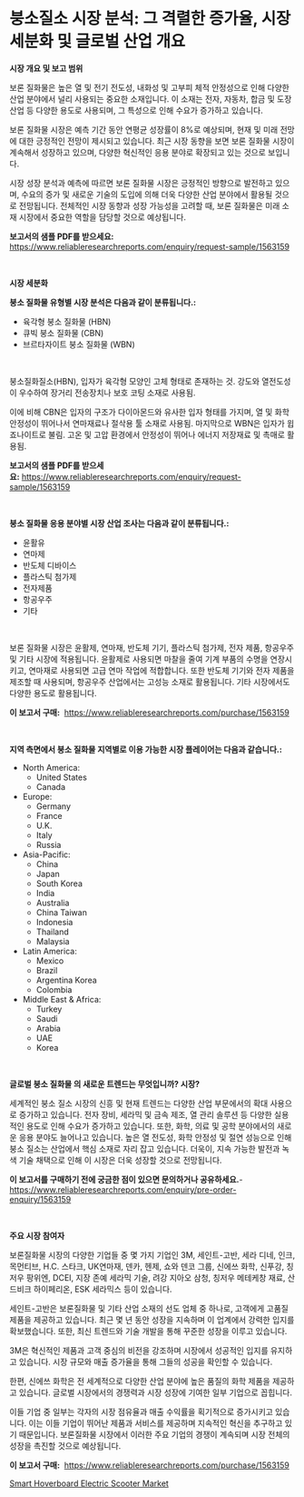 <p><h1>붕소질소 시장 분석: 그 격렬한 증가율, 시장 세분화 및 글로벌 산업 개요</h1></p><p><strong>시장 개요 및 보고 범위</strong></p>
<p><p>보론 질화물은 높은 열 및 전기 전도성, 내화성 및 고부피 체적 안정성으로 인해 다양한 산업 분야에서 널리 사용되는 중요한 소재입니다. 이 소재는 전자, 자동차, 합금 및 도장 산업 등 다양한 용도로 사용되며, 그 특성으로 인해 수요가 증가하고 있습니다.</p><p>보론 질화물 시장은 예측 기간 동안 연평균 성장률이 8%로 예상되며, 현재 및 미래 전망에 대한 긍정적인 전망이 제시되고 있습니다. 최근 시장 동향을 보면 보론 질화물 시장이 계속해서 성장하고 있으며, 다양한 혁신적인 응용 분야로 확장되고 있는 것으로 보입니다.</p><p>시장 성장 분석과 예측에 따르면 보론 질화물 시장은 긍정적인 방향으로 발전하고 있으며, 수요의 증가 및 새로운 기술의 도입에 의해 더욱 다양한 산업 분야에서 활용될 것으로 전망됩니다. 전체적인 시장 동향과 성장 가능성을 고려할 때, 보론 질화물은 미래 소재 시장에서 중요한 역할을 담당할 것으로 예상됩니다.</p></p>
<p><strong>보고서의 샘플 PDF를 받으세요:</strong> <a href="https://www.reliableresearchreports.com/enquiry/request-sample/1563159">https://www.reliableresearchreports.com/enquiry/request-sample/1563159</a></p>
<p>&nbsp;</p>
<p><strong>시장 세분화</strong></p>
<p><strong>붕소 질화물 유형별 시장 분석은 다음과 같이 분류됩니다.:</strong></p>
<p><ul><li>육각형 붕소 질화물 (HBN)</li><li>큐빅 붕소 질화물 (CBN)</li><li>브르타자이트 붕소 질화물 (WBN)</li></ul></p>
<p>&nbsp;</p>
<p><p>붕소질화질소(HBN), 입자가 육각형 모양인 고체 형태로 존재하는 것. 강도와 열전도성이 우수하여 장거리 전송장치나 보호 코팅 소재로 사용됨. </p><p>이에 비해 CBN은 입자의 구조가 다이아몬드와 유사한 입자 형태를 가지며, 열 및 화학 안정성이 뛰어나서 연마재료나 절삭용 툴 소재로 사용됨. 마지막으로 WBN은 입자가 윕죠나이트로 불림. 고온 및 고압 환경에서 안정성이 뛰어나 에너지 저장재료 및 촉매로 활용됨.</p></p>
<p><strong>보고서의 샘플 PDF를 받으세요:</strong>&nbsp;<a href="https://www.reliableresearchreports.com/enquiry/request-sample/1563159">https://www.reliableresearchreports.com/enquiry/request-sample/1563159</a></p>
<p>&nbsp;</p>
<p><strong> 붕소 질화물 응용 분야별 시장 산업 조사는 다음과 같이 분류됩니다.:</strong></p>
<p><ul><li>윤활유</li><li>연마제</li><li>반도체 디바이스</li><li>플라스틱 첨가제</li><li>전자제품</li><li>항공우주</li><li>기타</li></ul></p>
<p>&nbsp;</p>
<p><p>보론 질화물 시장은 윤활제, 연마재, 반도체 기기, 플라스틱 첨가제, 전자 제품, 항공우주 및 기타 시장에 적용됩니다. 윤활제로 사용되면 마찰을 줄여 기계 부품의 수명을 연장시키고, 연마재로 사용되면 고급 연마 작업에 적합합니다. 또한 반도체 기기와 전자 제품을 제조할 때 사용되며, 항공우주 산업에서는 고성능 소재로 활용됩니다. 기타 시장에서도 다양한 용도로 활용됩니다.</p></p>
<p><strong>이 보고서 구매:</strong>&nbsp; <a href="https://www.reliableresearchreports.com/purchase/1563159">https://www.reliableresearchreports.com/purchase/1563159</a></p>
<p>&nbsp;</p>
<p><strong>지역 측면에서 붕소 질화물 지역별로 이용 가능한 시장 플레이어는 다음과 같습니다.:</strong></p>
<p><ul>
    <li>
        North America:
        <ul>
            <li>United States</li>
            <li>Canada</li>
        </ul>
    </li>
    <li>
        Europe:
        <ul>
            <li>Germany</li>
            <li>France</li>
            <li>U.K.</li>
            <li>Italy</li>
            <li>Russia</li>
        </ul>
    </li>
    <li>
        Asia-Pacific:
        <ul>
            <li>China</li>
            <li>Japan</li>
            <li>South Korea</li>
            <li>India</li>
            <li>Australia</li>
            <li>China Taiwan</li>
            <li>Indonesia</li>
            <li>Thailand</li>
            <li>Malaysia</li>
        </ul>
    </li>
    <li>
        Latin America:
        <ul>
            <li>Mexico</li>
            <li>Brazil</li>
            <li>Argentina Korea</li>
            <li>Colombia</li>
        </ul>
    </li>
    <li>
        Middle East & Africa:
        <ul>
            <li>Turkey</li>
            <li>Saudi</li>
            <li>Arabia</li>
            <li>UAE</li>
            <li>Korea</li>
        </ul>
    </li>
    </ul></p>
<p>&nbsp;</p>
<p><strong>글로벌 붕소 질화물 의 새로운 트렌드는 무엇입니까? 시장?</strong></p>
<p><p>세계적인 붕소 질소 시장의 신흥 및 현재 트렌드는 다양한 산업 부문에서의 확대 사용으로 증가하고 있습니다. 전자 장비, 세라믹 및 금속 제조, 열 관리 솔루션 등 다양한 실용적인 용도로 인해 수요가 증가하고 있습니다. 또한, 화학, 의료 및 공학 분야에서의 새로운 응용 분야도 늘어나고 있습니다. 높은 열 전도성, 화학 안정성 및 절연 성능으로 인해 붕소 질소는 산업에서 핵심 소재로 자리 잡고 있습니다. 더욱이, 지속 가능한 발전과 녹색 기술 채택으로 인해 이 시장은 더욱 성장할 것으로 전망됩니다.</p></p>
<p><strong>이 보고서를 구매하기 전에 궁금한 점이 있으면 문의하거나 공유하세요.</strong>- <a href="https://www.reliableresearchreports.com/enquiry/pre-order-enquiry/1563159">https://www.reliableresearchreports.com/enquiry/pre-order-enquiry/1563159</a></p>
<p>&nbsp;</p>
<p><strong>주요 시장 참여자</strong></p>
<p><p>보론질화물 시장의 다양한 기업들 중 몇 가지 기업인 3M, 세인트-고반, 세라 디네, 인크, 목먼티브, H.C. 스타크, UK연마재, 덴카, 헨제, 쇼와 덴코 그룹, 신에쓰 화학, 신푸강, 칭저우 팡위엔, DCEI, 지장 존예 세라믹 기술, 려강 지아오 삼청, 칭저우 메테케창 재료, 산드비크 하이페리온, ESK 세라믹스 등이 있습니다. </p><p>세인트-고반은 보론질화물 및 기타 산업 소재의 선도 업체 중 하나로, 고객에게 고품질 제품을 제공하고 있습니다. 최근 몇 년 동안 성장을 지속하며 이 업계에서 강력한 입지를 확보했습니다. 또한, 최신 트렌드와 기술 개발을 통해 꾸준한 성장을 이루고 있습니다.</p><p>3M은 혁신적인 제품과 고객 중심의 비전을 강조하며 시장에서 성공적인 입지를 유지하고 있습니다. 시장 규모와 매출 증가율을 통해 그들의 성공을 확인할 수 있습니다. </p><p>한편, 신에쓰 화학은 전 세계적으로 다양한 산업 분야에 높은 품질의 화학 제품을 제공하고 있습니다. 글로벌 시장에서의 경쟁력과 시장 성장에 기여한 일부 기업으로 꼽힙니다. </p><p>이들 기업 중 일부는 각자의 시장 점유율과 매출 수익률을 획기적으로 증가시키고 있습니다. 이는 이들 기업이 뛰어난 제품과 서비스를 제공하며 지속적인 혁신을 추구하고 있기 때문입니다. 보론질화물 시장에서 이러한 주요 기업의 경쟁이 계속되며 시장 전체의 성장을 촉진할 것으로 예상됩니다.</p></p>
<p><strong>이 보고서 구매:</strong>&nbsp;&nbsp;<a href="https://www.reliableresearchreports.com/purchase/1563159">https://www.reliableresearchreports.com/purchase/1563159</a></p>
<p><p><a href="https://github.com/ChiragRP21/Market-Research-Report-List-3/blob/main/smart-hoverboard-electric-scooter-market.md">Smart Hoverboard Electric Scooter Market</a></p></p>

